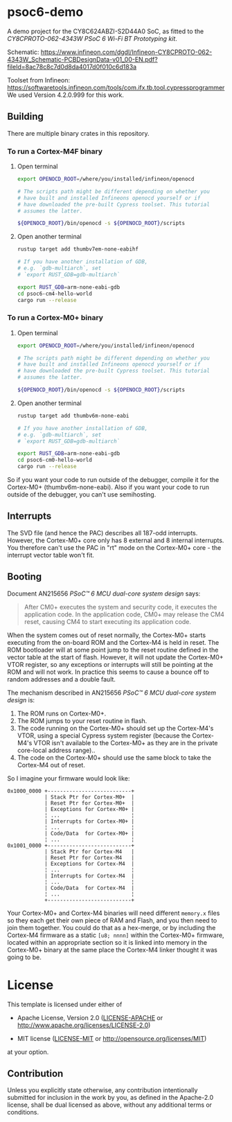# psoc6-demo

A demo project for the CY8C624ABZI-S2D44A0 SoC, as fitted to the
*CY8CPROTO-062-4343W PSoC 6 Wi-Fi BT Prototyping kit*.


Schematic: <https://www.infineon.com/dgdl/Infineon-CY8CPROTO-062-4343W_Schematic-PCBDesignData-v01_00-EN.pdf?fileId=8ac78c8c7d0d8da4017d0f010c6d183a>

Toolset from Infineon: https://softwaretools.infineon.com/tools/com.ifx.tb.tool.cypressprogrammer
We used Version 4.2.0.999 for this work.

## Building

There are multiple binary crates in this repository.

### To run a Cortex-M4F binary

1. Open terminal

    ```sh
    export OPENOCD_ROOT=/where/you/installed/infineon/openocd

    # The scripts path might be different depending on whether you
    # have built and installed Infineons openocd yourself or if
    # have downloaded the pre-built Cypress toolset. This tutorial
    # assumes the latter.

    ${OPENOCD_ROOT}/bin/openocd -s ${OPENOCD_ROOT}/scripts
    ```

2. Open another terminal

    ```sh
    rustup target add thumbv7em-none-eabihf

    # If you have another installation of GDB,
    # e.g. `gdb-multiarch`, set
    # `export RUST_GDB=gdb-multiarch`

    export RUST_GDB=arm-none-eabi-gdb
    cd psoc6-cm4-hello-world
    cargo run --release
    ```

### To run a Cortex-M0+ binary

1. Open terminal

    ```sh
    export OPENOCD_ROOT=/where/you/installed/infineon/openocd

    # The scripts path might be different depending on whether you
    # have built and installed Infineons openocd yourself or if
    # have downloaded the pre-built Cypress toolset. This tutorial
    # assumes the latter.

    ${OPENOCD_ROOT}/bin/openocd -s ${OPENOCD_ROOT}/scripts
    ```

2. Open another terminal
  
    ```sh
    rustup target add thumbv6m-none-eabi

    # If you have another installation of GDB,
    # e.g. `gdb-multiarch`, set
    # `export RUST_GDB=gdb-multiarch`

    export RUST_GDB=arm-none-eabi-gdb
    cd psoc6-cm0-hello-world
    cargo run --release
    ```

So if you want your code to run outside of the debugger, compile it for the
Cortex-M0+ (thumbv6m-none-eabi). Also if you want your code to run outside of
the debugger, you can't use semihosting.

## Interrupts

The SVD file (and hence the PAC) describes all 187-odd interrupts. However, the
Cortex-M0+ core only has 8 external and 8 internal interrupts. You therefore
can't use the PAC in "rt" mode on the Cortex-M0+ core - the interrupt vector
table won't fit.

## Booting

Document AN215656 *PSoC™ 6 MCU dual-core system design* says:

> After CM0+ executes the system and security code, it executes the application
> code. In the application code, CM0+ may release the CM4 reset, causing CM4 to
> start executing its application code.

When the system comes out of reset normally, the Cortex-M0+ starts executing
from the on-board ROM and the Cortex-M4 is held in reset. The ROM bootloader
will at some point jump to the reset routine defined in the vector table at the
start of flash. However, it will not update the Cortex-M0+ VTOR register, so any
exceptions or interrupts will still be pointing at the ROM and will not work. In
practice this seems to cause a bounce off to random addresses and a double
fault.

The mechanism described in AN215656 *PSoC™ 6 MCU dual-core system design* is:

1. The ROM runs on Cortex-M0+.
2. The ROM jumps to your reset routine in flash.
3. The code running on the Cortex-M0+ should set up the Cortex-M4's VTOR, using
   a special Cypress system register (because the Cortex-M4's VTOR isn't
   available to the Cortex-M0+ as they are in the private core-local address
   range)..
4. The code on the Cortex-M0+ should use the same block to take the Cortex-M4 out of reset.

So I imagine your firmware would look like:

```text
0x1000_0000 +---------------------------+
            | Stack Ptr for Cortex-M0+  |
            | Reset Ptr for Cortex-M0+  |
            | Exceptions for Cortex-M0+ |
            ¦ ...                       ¦
            | Interrupts for Cortex-M0+ |
            ¦ ...                       ¦
            | Code/Data  for Cortex-M0+ |
            ¦ ...                       ¦
0x1001_0000 +---------------------------+
            | Stack Ptr for Cortex-M4   |
            | Reset Ptr for Cortex-M4   |
            | Exceptions for Cortex-M4  |
            ¦ ...                       ¦
            | Interrupts for Cortex-M4  |
            ¦ ...                       ¦
            | Code/Data  for Cortex-M4  |
            ¦ ...                       ¦
            +---------------------------+
```

Your Cortex-M0+ and Cortex-M4 binaries will need different `memory.x` files so
they each get their own piece of RAM and Flash, and you then need to join them
together. You could do that as a hex-merge, or by including the Cortex-M4
firmware as a static `[u8; nnnn]` within the Cortex-M0+ firmware, located within
an appropriate section so it is linked into memory in the Cortex-M0+ binary at
the same place the Cortex-M4 linker thought it was going to be.

# License

This template is licensed under either of

- Apache License, Version 2.0 ([LICENSE-APACHE](LICENSE-APACHE) or
  http://www.apache.org/licenses/LICENSE-2.0)

- MIT license ([LICENSE-MIT](LICENSE-MIT) or http://opensource.org/licenses/MIT)

at your option.

## Contribution

Unless you explicitly state otherwise, any contribution intentionally submitted
for inclusion in the work by you, as defined in the Apache-2.0 license, shall be
dual licensed as above, without any additional terms or conditions.
